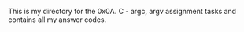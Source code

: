 This is my directory for the 0x0A. C - argc, argv assignment tasks and contains all my answer codes.
